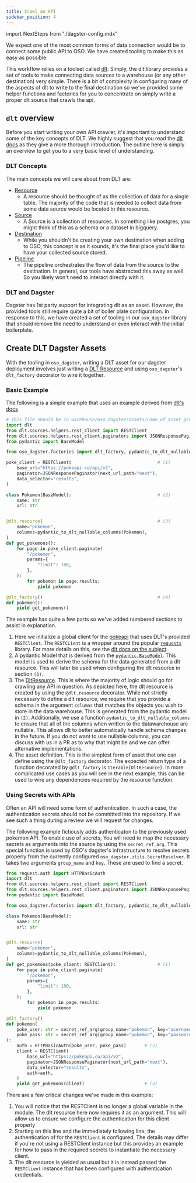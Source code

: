 ```yaml
---
title: Crawl an API
sidebar_position: 4
---
```


import NextSteps from "./dagster-config.mdx"

We expect one of the most common forms of data connection would be to connect
some public API to OSO. We have created tooling to make this as easy as possible.

This workflow relies on a toolset called [dlt](https://dlthub.com). Simply, the dlt
library provides a set of tools to make connecting data sources to a
warehouse (or any other destination) very simple. There is a bit of complexity
in configuring many of the aspects of dlt to write to the final destination so
we've provided some helper functions and factories for you to concentrate on
simply write a proper dlt source that crawls the api.

## `dlt` overview

Before you start writing your own API crawler, it's important to understand some
of the key concepts of DLT. We highly suggest that you read the [dlt
docs](https://dlthub.com/docs/intro) as they give a more thorough introduction.
The outline here is simply an overview to get you to a very basic level of
understanding.

### DLT Concepts

The main concepts we will care about from DLT are:

- [Resource][DltResource]
  - A resource should be thought of as the collection of data for a single
    table. The majority of the code that is needed to collect data from some
    data source would be located in this resource.
- [Source][DltSource]
  - A Source is a collection of resources. In something like postgres, you
    might think of this as a schema or a dataset in bigquery.
- [Destination](https://dlthub.com/docs/general-usage/destination)
  - While you shouldn't be creating your own destination when adding to OSO,
    this concept is as it sounds, it's the final place you'd like to have your
    collected source stored.
- [Pipeline](https://dlthub.com/docs/general-usage/pipeline)
  - The pipeline orchestrates the flow of data from the source to the
    destination. In general, our tools have abstracted this away as well. So
    you likely won't need to interact directly with it.

[DltResource]: https://dlthub.com/docs/general-usage/resource
[DltSource]: https://dlthub.com/docs/general-usage/source

### DLT and Dagster

Dagster has 1st party support for integrating dlt as an asset. However, the
provided tools still require quite a bit of boiler plate configuration. In
response to this, we have created a set of tooling in our `oso_dagster` library
that should remove the need to understand or even interact with the initial
boilerplate.

## Create DLT Dagster Assets

With the tooling in `oso_dagster`, writing a DLT asset for our dagster
deployment involves just writing a [DLT Resource][DltResource] and using
`oso_dagster`'s `dlt_factory` decorator to wire it together.

### Basic Example

The following is a simple example that uses an example derived from [dlt's
docs](https://dlthub.com/docs/general-usage/http/overview#explicitly-specifying-pagination-parameters)

```python
# This file should be in warehouse/oso_dagster/assets/name_of_asset_group.py
import dlt
from dlt.sources.helpers.rest_client import RESTClient
from dlt.sources.helpers.rest_client.paginators import JSONResponsePaginator
from pydantic import BaseModel

from oso_dagster.factories import dlt_factory, pydantic_to_dlt_nullable_columns

poke_client = RESTClient(                                 # (1)
    base_url="https://pokeapi.co/api/v2",
    paginator=JSONResponsePaginator(next_url_path="next"),
    data_selector="results",
)

class Pokemon(BaseModel):                                 # (2)
    name: str
    url: str


@dlt.resource(                                            # (3)
    name="pokemon",
    columns=pydantic_to_dlt_nullable_columns(Pokemon),
)
def get_pokemons():
    for page in poke_client.paginate(
        "/pokemon",
        params={
            "limit": 100,
        },
    ):
        for pokemon in page.results:
            yield pokemon

@dlt_factory()                                            # (4)
def pokemon():
    yield get_pokemons()
```

The example has quite a few parts so we've added numbered sections to assist in
explanation.

1. Here we initialize a global client for the [pokeapi](https://pokeapi.co) that
   uses DLT's provided `RESTClient`. The `RESTCLient` is a wrapper around the
   popular [`requests`](https://requests.readthedocs.io/en/latest/) library. For
   more details on this, see the [dlt docs on the
   subject](https://dlthub.com/docs/general-usage/http/rest-client).
2. A pydantic Model that is derived from the
   [`pydantic.BaseModel`](https://docs.pydantic.dev/latest/api/base_model/).
   This model is used to derive the schema for the data generated from a dlt
   resource. This will later be used when configuring the dlt resource in
   section `(3)`.
3. The [DltResource][DltResource]. This is where the majority of logic should go
   for crawling any API in question. As depicted here, the dlt resource is
   created by using the `@dlt.resource` decorator. While not strictly necessary
   to define a dlt resource, we require that you provide a schema in the
   argument `columns` that matches the objects you wish to store in the data
   warehouse. This is generated from the pydantic model in `(2)`. Additionally,
   we use a function `pydantic_to_dlt_nullable_columns` to ensure that all of
   the columns when written to the datawarehouse are nullable. This allows dlt
   to better automatically handle schema changes in the future. If you do not
   want to use nullable columns, you can discuss with us in a PR as to why that
   might be and we can offer alternative implementations.
4. The asset definition. This is the simplest form of asset that one can define
   using the `@dlt_factory` decorator. The expected return type of a function
   decorated by `@dlt_factory` is `Iterable[DltResource]`. In more complicated
   use cases as you will see in the next example, this can be used to wire any
   dependencies required by the resource function.

### Using Secrets with APIs

Often an API will need some form of authentication. In such a case, the
authentication secrets should not be committed into the repository. If we see
such a thing during a review we will request for changes.

The following example fictiously adds authenticaton to the previously used
pokemon API. To enable use of secrets, You will need to map the necessary
secrets as arguments into the source by using the `secret_ref_arg`. This special
function is used by OSO's dagster's infrastructure to resolve secrets properly
from the currently configured `oso_dagster.utils.SecretResolver`. It takes two
arguments `group_name` and `key`. These are used to find a secret.

```python
from request.auth import HTTPBasicAuth
import dlt
from dlt.sources.helpers.rest_client import RESTClient
from dlt.sources.helpers.rest_client.paginators import JSONResponsePaginator
from pydantic import BaseModel

from oso_dagster.factories import dlt_factory, pydantic_to_dlt_nullable_columns

class Pokemon(BaseModel):
    name: str
    url: str


@dlt.resource(
    name="pokemon",
    columns=pydantic_to_dlt_nullable_columns(Pokemon),
)
def get_pokemons(poke_client: RESTClient):                # (1)
    for page in poke_client.paginate(
        "/pokemon",
        params={
            "limit": 100,
        },
    ):
        for pokemon in page.results:
            yield pokemon

@dlt_factory()
def pokemon(
    poke_user: str = secret_ref_arg(group_name="pokemon", key="username"),
    poke_pass: str = secret_ref_arg(group_name="pokemon", key="password")
):
    auth = HTTPBasicAuth(poke_user, poke_pass)       # (2)
    client = RESTClient(
        base_url="https://pokeapi.co/api/v2",
        paginator=JSONResponsePaginator(next_url_path="next"),
        data_selector="results",
        auth=auth,
    )
    yield get_pokemons(client)                       # (3)
```

There are a few critical changes we've made in this example:

1. You will notice that the RESTClient is no longer a global variable in the
   module. The dlt resource here now requires it as an argument. This will allow
   us to ensure we configure the authentication for this client properly
2. Starting on this line and the immediately following line, the authentication
   of for the `RESTClient` is configured. The details may differ if you're not
   using a RESTClient instance but this provides an example for how to pass in
   the required secrets to instantiate the necessary client.
3. The dlt resource is yielded as usual but it is instead passed the
   `RESTClient` instance that has been configured with authentication
   credentials.

<NextSteps components={props.components}/>
